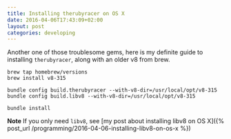```yaml
---
title: Installing therubyracer on OS X
date: 2016-04-06T17:43:09+02:00
layout: post
categories: developing
---
```


Another one of those troublesome gems, here is my definite guide to installing `therubyracer`, along with an older v8 from brew.

    brew tap homebrew/versions
    brew install v8-315

    bundle config build.therubyracer --with-v8-dir=/usr/local/opt/v8-315
    bundle config build.libv8 --with-v8-dir=/usr/local/opt/v8-315

    bundle install

**Note** If you only need `libv8`, see [my post about installing libv8 on OS X]({% post_url /programming/2016-04-06-installing-libv8-on-os-x %})
